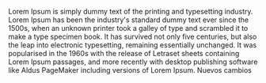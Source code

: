Lorem Ipsum is simply dummy text of the printing and typesetting industry. Lorem Ipsum has been the industry's
 standard dummy text ever since the 1500s, when an unknown printer took a galley of type and scrambled it to 
 make a type specimen book. It has survived not only five centuries, but also the leap into electronic 
 typesetting, remaining essentially unchanged. It was popularised in the 1960s with the release of Letraset 
 sheets containing Lorem Ipsum passages, and more recently with desktop publishing software like Aldus 
 PageMaker including versions of Lorem Ipsum.
 Nuevos cambios
